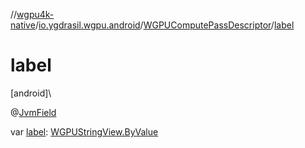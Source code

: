//[wgpu4k-native](../../../index.md)/[io.ygdrasil.wgpu.android](../index.md)/[WGPUComputePassDescriptor](index.md)/[label](label.md)

# label

[android]\

@[JvmField](https://kotlinlang.org/api/core/kotlin-stdlib/kotlin.jvm/-jvm-field/index.html)

var [label](label.md): [WGPUStringView.ByValue](../-w-g-p-u-string-view/-by-value/index.md)